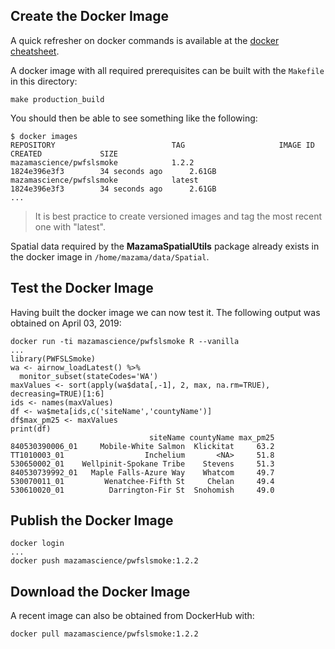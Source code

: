 ## Create the Docker Image ##

A quick refresher on docker commands is available at the [docker cheatsheet](https://github.com/wsargent/docker-cheat-sheet).

A docker image with all required prerequisites can be built with the `Makefile` in this directory:

```
make production_build
```

You should then be able to see something like the following:

```
$ docker images
REPOSITORY                          TAG                     IMAGE ID            CREATED             SIZE
mazamascience/pwfslsmoke            1.2.2                   1824e396e3f3        34 seconds ago      2.61GB
mazamascience/pwfslsmoke            latest                  1824e396e3f3        34 seconds ago      2.61GB
...
```

> It is best practice to create versioned images and tag the most recent one with "latest".

Spatial data required by the **MazamaSpatialUtils** package already exists in 
the docker image in `/home/mazama/data/Spatial`.


## Test the Docker Image ##

Having built the docker image we can now test it. The following output was 
obtained on April 03, 2019:

```
docker run -ti mazamascience/pwfslsmoke R --vanilla
...
library(PWFSLSmoke)
wa <- airnow_loadLatest() %>%
  monitor_subset(stateCodes='WA')
maxValues <- sort(apply(wa$data[,-1], 2, max, na.rm=TRUE), decreasing=TRUE)[1:6]
ids <- names(maxValues)
df <- wa$meta[ids,c('siteName','countyName')]
df$max_pm25 <- maxValues
print(df)
                               siteName countyName max_pm25
840530390006_01     Mobile-White Salmon  Klickitat     63.2
TT1010003_01                  Inchelium       <NA>     51.8
530650002_01    Wellpinit-Spokane Tribe    Stevens     51.3
840530739992_01   Maple Falls-Azure Way    Whatcom     49.7
530070011_01         Wenatchee-Fifth St     Chelan     49.4
530610020_01          Darrington-Fir St  Snohomish     49.0
```


## Publish the Docker Image ##

```
docker login
...
docker push mazamascience/pwfslsmoke:1.2.2
```


## Download the Docker Image ##

A recent image can also be obtained from DockerHub with:

```
docker pull mazamascience/pwfslsmoke:1.2.2
```

